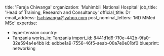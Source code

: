 title: 'Faraja Chiwanga'
organization: 'Muhimbili National Hospital'
job_title: 'Head of Training, Research and Consultancy'
official_title: Dr
email_address: fschiwanga@yahoo.com
post_nominal_letters: 'MD MMed MSc'
expertise:
  - hypertension
country:
  - Tanzania
works_in: Tanzania
import_id: 8441d1d6-7f0e-442b-9fa0-32e594a4e4bb
id: edbbe1a9-7556-46f5-aeab-00a7e0e01bf0
blueprint: networking
